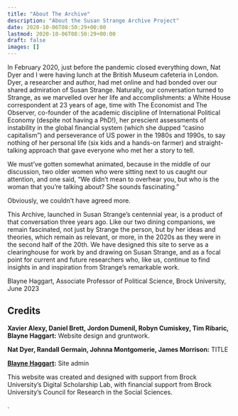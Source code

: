 ```yaml
---
title: "About The Archive"
description: "About the Susan Strange Archive Project"
date: 2020-10-06T08:50:29+00:00
lastmod: 2020-10-06T08:50:29+00:00
draft: false
images: []
---
```


In February 2020, just before the pandemic closed everything down, Nat Dyer and I were having lunch at the British Museum cafeteria in London. Dyer, a researcher and author, had met online and had bonded over our shared admiration of Susan Strange. Naturally, our conversation turned to Strange, as we marvelled over her life and accomplishments: a White House correspondent at 23 years of age, time with The Economist and The Observer, co-founder of the academic discipline of International Political Economy (despite not having a PhD!), her prescient assessments of instability in the global financial system (which she dupped “casino capitalism”) and perseverance of US power in the 1980s and 1990s, to say nothing of her personal life (six kids and a hands-on farmer) and straight-talking approach that gave everyone who met her a story to tell.

We must’ve gotten somewhat animated, because in the middle of our discussion, two older women who were sitting next to us caught our attention, and one said, “We didn’t mean to overhear you, but who is the woman that you’re talking about? She sounds fascinating.”

Obviously, we couldn’t have agreed more.

This Archive, launched in Susan Strange’s centennial year, is a product of that conversation three years ago. Like our two dining companions, we remain fascinated, not just by Strange the person, but by her ideas and theories, which remain as relevant, or more, in the 2020s as they were in the second half of the 20th. We have designed this site to serve as a clearinghouse for work by and drawing on Susan Strange, and as a focal point for current and future researchers who, like us, continue to find insights in and inspiration from Strange’s remarkable work.

Blayne Haggart, Associate Professor of Political Science, Brock University, June 2023

## Credits

**Xavier Alexy, Daniel Brett, Jordon Dumenil, Robyn Cumiskey, Tim Ribaric, Blayne Haggart:** Website design and gruntwork.

**Nat Dyer, Randall Germain, Johnna Montgomerie, James Morrison:** TITLE

**[Blayne Haggart](mailto:bhaggart@brocku.ca):** Site admin

This website was created and designed with support from Brock University’s Digital Scholarship Lab, with financial support from Brock University’s Council for Research in the Social Sciences.

.
